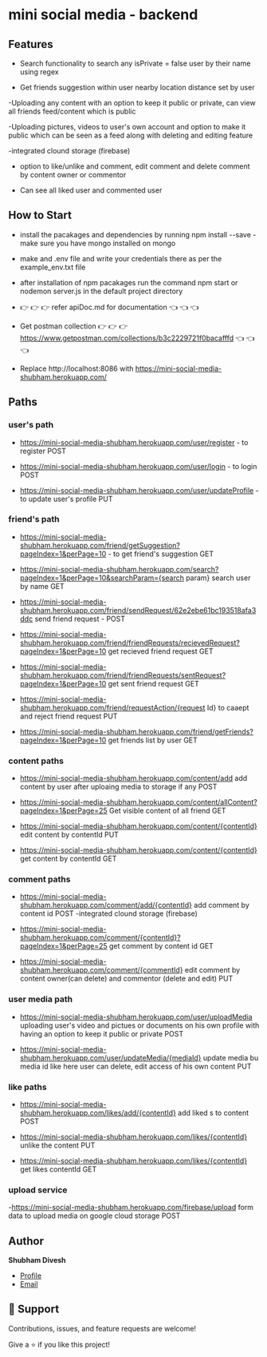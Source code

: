 # mini social media - backend

## Features

- Search functionality to search any isPrivate = false user by their name using regex

- Get friends suggestion within user nearby location distance set by user

-Uploading any content with an option to keep it public or private, can view all friends feed/content which is public

-Uploading pictures, videos to user's own account and option to make it public which can be seen as a feed along with deleting and editing feature

-integrated clound storage (firebase)

- option to like/unlike and comment, edit comment and delete comment by content owner or commentor

- Can see all liked user and commented user

## How to Start

- install the pacakages and dependencies by running npm install --save
  -make sure you have mongo installed on mongo
- make and .env file and write your credentials there as per the example_env.txt file
- after installation of npm pacakages run the command npm start or nodemon server.js in the default project directory

- 👉 👉 👉 refer apiDoc.md for documentation 👈 👈 👈
- Get postman collection 👉 👉 👉 https://www.getpostman.com/collections/b3c2229721f0bacafffd 👈 👈 👈
- Replace http://localhost:8086 with https://mini-social-media-shubham.herokuapp.com/

## Paths

### user's path

- https://mini-social-media-shubham.herokuapp.com/user/register - to register POST

- https://mini-social-media-shubham.herokuapp.com/user/login - to login POST

- https://mini-social-media-shubham.herokuapp.com/user/updateProfile - to update user's profile PUT

### friend's path

- https://mini-social-media-shubham.herokuapp.com/friend/getSuggestion?pageIndex=1&perPage=10 - to get friend's suggestion GET

- https://mini-social-media-shubham.herokuapp.com/search?pageIndex=1&perPage=10&searchParam={search param} search user by name GET

- https://mini-social-media-shubham.herokuapp.com/friend/sendRequest/62e2ebe61bc193518afa3ddc send friend request - POST

- https://mini-social-media-shubham.herokuapp.com/friend/friendRequests/recievedRequest?pageIndex=1&perPage=10 get recieved friend request GET

- https://mini-social-media-shubham.herokuapp.com/friend/friendRequests/sentRequest?pageIndex=1&perPage=10 get sent friend request GET

- https://mini-social-media-shubham.herokuapp.com/friend/requestAction/{request Id} to caaept and reject friend request PUT

- https://mini-social-media-shubham.herokuapp.com/friend/getFriends?pageIndex=1&perPage=10 get friends list by user GET

### content paths

- https://mini-social-media-shubham.herokuapp.com/content/add add content by user after uploaing media to storage if any POST

- https://mini-social-media-shubham.herokuapp.com/content/allContent?pageIndex=1&perPage=25 Get visible content of all friend GET

- https://mini-social-media-shubham.herokuapp.com/content/{contentId} edit content by contentId PUT

- https://mini-social-media-shubham.herokuapp.com/content/{contentId} get content by contentId GET

### comment paths

- https://mini-social-media-shubham.herokuapp.com/comment/add/{contentId} add comment by content id POST
  -integrated clound storage (firebase)

- https://mini-social-media-shubham.herokuapp.com/comment/{contentId}?pageIndex=1&perPage=25 get comment by content id GET

- https://mini-social-media-shubham.herokuapp.com/comment/{commentId} edit comment by content owner(can delete) and commentor (delete and edit) PUT

### user media path 

- https://mini-social-media-shubham.herokuapp.com/user/uploadMedia uploading user's video and pictues or documents on his own profile with having an option to keep it public or private POST

- https://mini-social-media-shubham.herokuapp.com/user/updateMedia/{mediaId} update media bu media id like here user can delete, edit access of his own content PUT

### like paths

- https://mini-social-media-shubham.herokuapp.com/likes/add/{contentId} add liked s to content POST

- https://mini-social-media-shubham.herokuapp.com/likes/{contentId} unlike the content PUT

- https://mini-social-media-shubham.herokuapp.com/likes/{contentId} get likes contentId GET

### upload service 

-https://mini-social-media-shubham.herokuapp.com/firebase/upload form data to upload media on google cloud storage POST 

## Author

**Shubham Divesh**

- [Profile](https://github.com/diveshshubham "Shubham Divesh")
- [Email](mailto:divesh.shubham@gmail.com?subject=Hi "Hi!")

## 🤝 Support

Contributions, issues, and feature requests are welcome!

Give a ⭐️ if you like this project!
